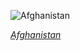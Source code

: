 
![Afghanistan](https://www.gstatic.com/prettyearth/assets/full/1494.jpg)

*[Afghanistan](https://www.google.com/maps/@34.596951,69.297211,17z/data=!3m1!1e3)*
